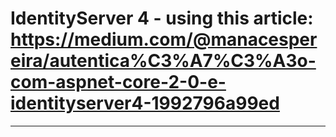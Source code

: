 # IdentityServer 4 - using this article: https://medium.com/@manacespereira/autentica%C3%A7%C3%A3o-com-aspnet-core-2-0-e-identityserver4-1992796a99ed
------------------------------------------------------------------------------------------------------------

